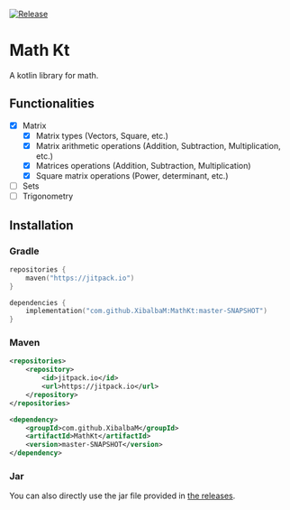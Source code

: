 [![Release](https://jitpack.io/v/XibalbaM/MathKt.svg)](https://jitpack.io/#XibalbaM/MathKt)
# Math Kt
A kotlin library for math.

## Functionalities
- [x] Matrix
    - [x] Matrix types (Vectors, Square, etc.)
    - [x] Matrix arithmetic operations (Addition, Subtraction, Multiplication, etc.)
    - [x] Matrices operations (Addition, Subtraction, Multiplication)
    - [x] Square matrix operations (Power, determinant, etc.)
- [ ] Sets
- [ ] Trigonometry

## Installation
### Gradle
```kt
repositories {
    maven("https://jitpack.io")
}

dependencies {
    implementation("com.github.XibalbaM:MathKt:master-SNAPSHOT")
}
```

### Maven
```xml
<repositories>
    <repository>
        <id>jitpack.io</id>
        <url>https://jitpack.io</url>
    </repository>
</repositories>

<dependency>
    <groupId>com.github.XibalbaM</groupId>
    <artifactId>MathKt</artifactId>
    <version>master-SNAPSHOT</version>
</dependency>
```

### Jar
You can also directly use the jar file provided in [the releases](https://github.com/XibalbaM/MathKt/releases).
